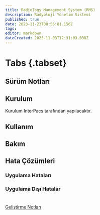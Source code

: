 ```yaml
---
title: Radiology Management System (RMS)
description: Radyoloji Yönetim Sistemi
published: true
date: 2023-11-23T08:55:01.156Z
tags: 
editor: markdown
dateCreated: 2023-11-03T12:31:03.038Z
---
```


# Tabs {.tabset}
## Sürüm Notları
## Kurulum
Kurulum InterPacs tarafından yapılacaktır.

## Kullanım

## Bakım

## Hata Çözümleri

### Uygulama Hataları

### Uygulama Dışı Hatalar

#
[Geliştirme Notları](/Gelistirme/RMS)